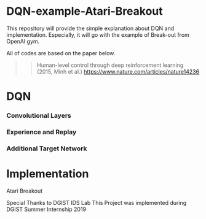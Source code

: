 # DQN-example-Atari-Breakout

This repository will provide the simple explanation about DQN and implementation.
Especially, it will go with the example of Break-out from OpenAI gym.

All of codes are based on the paper below.
>> Human-level control through deep reinforcement learning (2015, Minh et al.)
>> https://www.nature.com/articles/nature14236

# DQN
### Convolutional Layers

### Experience and Replay

### Additional Target Network

# Implementation
Atari Breakout

Special Thanks to DGIST IDS Lab
This Project was implemented during DGIST Summer Internship 2019
